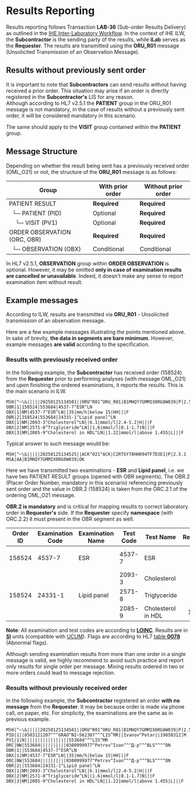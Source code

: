 # Results Reporting

Results reporting follows Transaction **LAB-36** (Sub-order Results Delivery) as outlined in the [IHE Inter-Laboratory Workflow](https://www.ihe.net/uploadedFiles/Documents/Laboratory/IHE_LAB_Suppl_ILW.pdf). In the context of IHE ILW, the **Subcontractor** is the sending party of the results, while **iLab** serves as the **Requester**. The results are transmitted using the **ORU_R01** message (Unsolicited Transmission of an Observation Message).

## Results without previously sent order

It is important to note that **Subcontractors** can send results without having received a prior order. This situation may arise if an order is directly registered in the **Subcontractor's** LIS for any reason.  
Although according to HL7 v2.5.1 the **PATIENT** group in the ORU_R01 message is not mandatory, in the case of results without a previously sent order, it will be considered mandatory in this scenario.

The same should apply to the **VISIT** group contained within the **PATIENT** group.

## Message Structure

Depending on whether the result being sent has a previously received order (OML_O21) or not, the structure of the **ORU_R01** message is as follows:

| Group  | With prior order  | Without prior order  |
|---|---|---|
| PATIENT RESULT  | **Required**  | **Required**  |
| &nbsp;&nbsp;└─ PATIENT (PID)  | Optional  | **Required**  |
| &nbsp;&nbsp;&nbsp;&nbsp;└─ VISIT (PV1)  | Optional  | **Required**  |
| ORDER OBSERVATION (ORC, OBR) | **Required**  | **Required**  |
| &nbsp;&nbsp;└─ OBSERVATION (OBX)  | Conditional  | Conditional  |

In HL7 v2.5.1, **OBSERVATION** group within **ORDER OBSERVATION** is optional. However, it may be omitted **only in case of examination results are cancelled or unavailable**. Indeed, it doesn't make any sense to report examination item without result.

## Example messages

According to ILW, results are transmitted via **ORU_R01** - Unsolicited transmission of an observation message.

Here are a few example messages illustrating the points mentioned above. In sake of brevity, **the data in segments are bare minimum**. However, example messages **are valid** according to the specification.

### Results with previously received order

In the following example, the **Subcontractor** has received order (158524) from the **Requester** prior to performing analyses (with message OML_O21) and upon finishing the ordered examinations, it reports the results. This is the main scenario in ILW.

```hl7
MSH|^~\&|||||20250125134501||ORU^R01^ORU_R01|B1MHQY7GMMIX0RG8W039|P|2.5.1
OBR|1|158524|553684|4537-7^ESR^LN
OBX|1|NM|4537-7^ESR^LN||35|mm/h|below 15|HH|||F
OBR|2|158524|553684|24331-1^Lipid panel^LN
OBX|1|NM|2093-3^Cholesterol^LN||6.1|mmol/l|2.4-5.2|H|||F
OBX|2|NM|2571-8^Triglyceride^LN||1.6|mmol/l|0.1-1.7|N|||F
OBX|3|NM|2085-9^Cholesterol in HDL^LN||1.22|mmol/l|above 1.455|L|||F
```

Typical answer to such message would be:

```hl7
MSH|^~\&|||||20250125134525||ACK^O21^ACK|C2RTGY78HH894TF7D3E1|P|2.5.1
MSA|AA|B1MHQY7GMMIX0RG8W039|OK
```

Here we have transmitted two examinations - **ESR** and **Lipid panel**, i.e. we have two PATIENT RESULT groups (opened with OBR segments). The OBR.2 (Placer Order Number, mandatory in this scenario) referencing previously sent order and the value in OBR.2 (158524) is taken from the ORC.2.1 of the ordering OML_O21 message.

**OBR.2 is mandatory** and is critical for mapping results to correct laboratory order in **Requester's** side. If the **Requester** specify **namespace** (with ORC.2.2) it must present in the OBR segment as well.

<table>
    <thead>
        <tr>
            <th>Order ID</th>
            <th>Examination Code</th>
            <th>Examination Name</th>
            <th>Test Code</th>
            <th>Test Name</th>
            <th style="text-align: right;">Result</th>
            <th>Units</th>
            <th>Ref. range</th>
            <th>Flag</th>
        </tr>
    </thead>
    <tbody>
        <tr>
            <td>158524</td>
            <td>4537-7</td>
            <td>ESR</td>
            <td>4537-7</td>
            <td>ESR</td>
            <td style="text-align: right;">35</td>
            <td>mm/h</td>
            <td>below 15</td>
            <td>HH (Very high)</td>
        </tr>
        <tr>
            <td rowspan="3">158524</td>
            <td rowspan="3">24331-1</td>
            <td rowspan="3">Lipid panel</td>
            <td>2093-3</td>
            <td>Cholesterol</td>
            <td style="text-align: right;">6.1</td>
            <td>mmol/L</td>
            <td>2.4-5.2</td>
            <td>H (High)</td>
        </tr>
        <tr>
            <td>2571-8</td>
            <td>Triglyceride</td>
            <td style="text-align: right;">1.6</td>
            <td>mmol/L</td>
            <td>0.1-1.7</td>
            <td></td>
        </tr>
        <tr>
            <td>2085-9</td>
            <td>Cholesterol in HDL</td>
            <td style="text-align: right;">1.22</td>
            <td>mmol/L</td>
            <td>above 1.45</td>
            <td>L (Low)</td>
        </tr>
    </tbody>
</table>

**Note**: All examination and test codes are according to [**LOINC**](https://loinc.org/). Results are in [**SI**](https://en.wikipedia.org/wiki/International_System_of_Units) units (compatible with [UCUM](https://ucum.org/)). Flags are according to HL7 [table **0078**](https://hl7-definition.caristix.com/v2/HL7v2.5.1/Tables/0078) (Abnormal flags).

Although sending examination results from more than one order in a single message is valid, we highly recommend to avoid such practice and report only results for single order per message. Mixing results ordered in two or more orders could lead to message rejection.

### Results without previously received order

In the following example, the **Subcontractor** registered an order **with no message** from the **Requester**. It may be because order is made via phone call, on paper, etc. For simplicity, the examinations are the same as in previous example.

```hl7
MSH|^~\&|||||20250125134501||ORU^R01^ORU_R01|B1MHQY7GMMIX0RG8W039|P|2.5.1
PID|1||8503121207^^^GRAO^NI~562387^^^LIS^MR||Ivanov^Petar||19850312|M
PV1|1|N|||||||||||||||||553684^^^LIS^MR
ORC|NW|553684||||||||||0300999977^Petrov^Ivan^^^Д-р^^^BLS^^^^DN
OBR|1||553684|4537-7^ESR^LN
OBX|1|NM|4537-7^ESR^LN||35|mm/h|below 15|HH|||F
ORC|NW|553684||||||||||0300999977^Petrov^Ivan^^^Д-р^^^BLS^^^^DN
OBR|2||553684|24331-1^Lipid panel^LN
OBX|1|NM|2093-3^Cholesterol^LN||6.1|mmol/l|2.4-5.2|H|||F
OBX|2|NM|2571-8^Triglyceride^LN||1.6|mmol/l|0.1-1.7|N|||F
OBX|3|NM|2085-9^Cholesterol in HDL^LN||1.22|mmol/l|above 1.455|L|||F
```